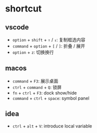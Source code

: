 # shortcut

## vscode
- `option` + `shift` + `↑` / `↓`: 复制框选内容
- `command` + `option` + `[` / `]`: 折叠 / 展开
- `option` + `z`: 切换换行

## macos
- `command` + `F3`: 展示桌面
- `ctrl` + `command` + `Q`: 锁屏
- `fn` + `ctrl` + `F3`: dock show/hide
- `command` + `ctrl` + `space`: symbol panel

## idea
- `ctrl` + `alt` + `V`: introduce local variable
